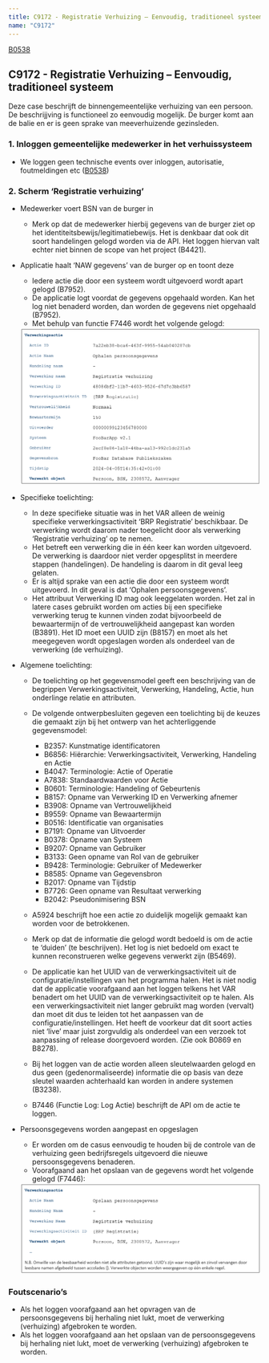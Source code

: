 ```yaml
---
title: C9172 - Registratie Verhuizing – Eenvoudig, traditioneel systeem
name: "C9172"
---
```

[B0538](./0538.md)
## C9172 - Registratie Verhuizing – Eenvoudig, traditioneel systeem
Deze case beschrijft de binnengemeentelijke verhuizing van een persoon. De beschrijjving is functioneel zo eenvoudig mogelijk. De burger komt aan de balie en er is  geen sprake van meeverhuizende gezinsleden.

### 1. Inloggen gemeentelijke medewerker in het verhuissysteem
-	We loggen geen technische events over inloggen, autorisatie, foutmeldingen etc ([B0538](./0538.md))
### 2. Scherm ‘Registratie verhuizing’
-	Medewerker voert BSN van de burger in
    - Merk op dat de medewerker hierbij gegevens van de burger ziet op het identiteitsbewijs/legitimatiebewijs. Het is denkbaar dat ook dit soort handelingen gelogd worden via de API. Het loggen hiervan valt echter niet binnen de scope van het project (B4421).
- Applicatie haalt ‘NAW gegevens’ van de burger op en toont deze
    - Iedere actie die door een systeem wordt uitgevoerd wordt apart gelogd (B7952). 
    - De applicatie logt voordat de gegevens opgehaald worden. Kan het log niet benaderd worden, dan worden de gegevens niet opgehaald (B7952).
    - Met behulp van functie F7446 wordt het volgende gelogd:
    
    <img src="./_assets/9172_1.png" alt="" width="700"/>

- Specifieke toelichting:
    - In deze specifieke situatie was in het VAR alleen de weinig specifieke verwerkingsactiviteit ‘BRP Registratie’ beschikbaar. De verwerking wordt daarom nader toegelicht door als verwerking ‘Registratie verhuizing’ op te nemen.
    - Het betreft een verwerking die in één keer kan worden uitgevoerd. De verwerking is daardoor niet verder opgesplitst in meerdere stappen (handelingen). De handeling is daarom in dit geval leeg gelaten.
    - Er is altijd sprake van een actie die door een systeem wordt uitgevoerd. In dit geval is dat ‘Ophalen persoonsgegevens’.
    - Het attribuut Verwerking ID mag ook leeggelaten worden. Het zal in latere cases gebruikt worden om acties bij een specifieke verwerking terug te kunnen vinden zodat bijvoorbeeld de bewaartermijn of de vertrouwelijkheid aangepast kan worden (B3891). Het ID moet een UUID zijn (B8157) en moet als het meegegeven wordt opgeslagen worden als onderdeel van de verwerking (de verhuizing).
- Algemene toelichting:
    - De toelichting op het gegevensmodel geeft een beschrijving van de begrippen Verwerkingsactiviteit, Verwerking, Handeling, Actie, hun onderlinge relatie en attributen.

    - De volgende ontwerpbesluiten gegeven een toelichting bij de keuzes die gemaakt zijn bij het ontwerp van het achterliggende gegevensmodel:
        - B2357: Kunstmatige identificatoren
        - B6856: Hiërarchie: Verwerkingsactiviteit, Verwerking, Handeling en Actie
        - B4047: Terminologie: Actie of Operatie
        - A7838: Standaardwaarden voor Actie
        - B0601: Terminologie: Handeling of Gebeurtenis
        - B8157: Opname van Verwerking ID en Verwerking afnemer
        - B3908: Opname van Vertrouwelijkheid
        - B9559: Opname van Bewaartermijn
        - B0516: Identificatie van organisaties
        - B7191: Opname van Uitvoerder
        - B0378: Opname van Systeem
        - B9207: Opname van Gebruiker
        - B3133: Geen opname van Rol van de gebruiker
        - B9428: Terminologie: Gebruiker of Medewerker
        - B8585: Opname van Gegevensbron
        - B2017: Opname van Tijdstip
        - B7726: Geen opname van Resultaat verwerking
        - B2042: Pseudonimisering BSN
    - A5924 beschrijft hoe een actie zo duidelijk mogelijk gemaakt kan worden voor de betrokkenen.
    - Merk op dat de informatie die gelogd wordt bedoeld is om de actie te ‘duiden’ (te beschrijven). Het log is niet bedoeld om exact te kunnen reconstrueren welke gegevens verwerkt zijn (B5469).
    - De applicatie kan het UUID van de verwerkingsactiviteit uit de configuratie/instellingen van het programma halen. Het is niet nodig dat de applicatie voorafgaand aan het loggen telkens het VAR benadert om het UUID van de verwerkingsactiviteit op te halen. Als een verwerkingsactiviteit niet langer gebruikt mag worden (vervalt) dan moet dit dus te leiden tot het aanpassen van de configuratie/instellingen. Het heeft de voorkeur dat dit soort acties niet ‘live’ maar juist zorgvuldig als onderdeel van een verzoek tot aanpassing of release doorgevoerd worden. (Zie ook B0869 en B8278).
    - Bij het loggen van de actie worden alleen sleutelwaarden gelogd en dus geen (gedenormaliseerde) informatie die op basis van deze sleutel waarden achterhaald kan worden in andere systemen (B3238).
    - B7446 (Functie Log: Log Actie) beschrijft de API om de actie te loggen.

- Persoonsgegevens worden aangepast en opgeslagen
    - Er worden om de casus eenvoudig te houden bij de controle van de verhuizing geen bedrijfsregels uitgevoerd die nieuwe persoonsgegevens benaderen.
    - Voorafgaand aan het opslaan van de gegevens wordt het volgende gelogd (F7446):
    
    <img src="./_assets/9172_2.png" alt="" width="700"/>

### Foutscenario’s
- Als het loggen voorafgaand aan het opvragen van de persoonsgegevens bij herhaling niet lukt, moet de verwerking (verhuizing) afgebroken te worden.
- Als het loggen voorafgaand aan het opslaan van de persoonsgegevens bij herhaling niet lukt, moet de verwerking (verhuizing) afgebroken te worden.
